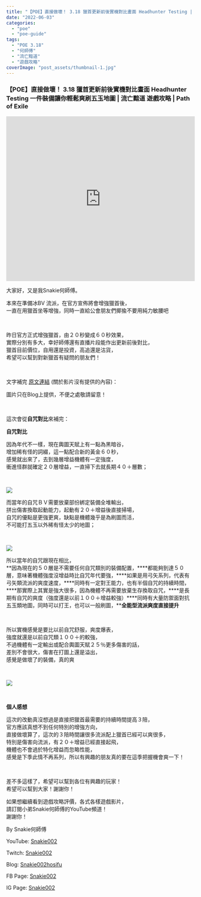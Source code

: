 ```yaml
---
title: "【POE】直接做壞！ 3.18 獵首更新前後實機對比畫面 Headhunter Testing | 一件裝備讓你輕鬆爽刷五玉地圖 | 流亡黯道 遊戲攻略 | Path of Exile"
date: "2022-06-03"
categories: 
  - "poe"
  - "poe-guide"
tags: 
  - "POE 3.18"
  - "何師傅"
  - "流亡黯道"
  - "遊戲攻略"
coverImage: "post_assets/thumbnail-1.jpg"
---
```


### 【POE】直接做壞！ 3.18 獵首更新前後實機對比畫面 Headhunter Testing 一件裝備讓你輕鬆爽刷五玉地圖 | 流亡黯道 遊戲攻略 | Path of Exile

  
<iframe width="100%" height="440"src="https://www.youtube.com/embed/Mtbmh9iD2II"
  title="YouTube video player" frameborder="0" allow="accelerometer; autoplay;
  clipboard-write; encrypted-media; gyroscope; picture-in-picture; web-share"
  referrerpolicy="strict-origin-when-cross-origin" allowfullscreen></iframe>


大家好，又是我Snakie何師傅。  

  
本來在準備冰BV 流派，在官方宣佈將會增強獵首後，  
一直在用獵首坐等增強，同時一直給公會朋友們揶揄不要用純力敏腰吧  

  
   

  
昨日官方正式增強獵首，由２０秒變成６０秒效果，  
實際分別有多大，幸好師傅還有直播片段能作出更新前後對比，  
獵首目前價位，自用還是投資，高追還是沽貨，  
希望可以幫到對新獵首有疑問的朋友們！  

  
   

  
文字補完 [原文連結](https://snakie002hosifu.blog/3-18-hh/) (關於影片沒有提供的內容)：  

  
圖片只在Blog上提供，不便之處敬請留意！  

  
   

  
這次會從**自咒對比**來補完：  

  
**自咒對比**  

  
因為年代不一樣，現在輿圖天賦上有一點為黑暗谷，  
增加稀有怪的詞綴，這一點配合新的黃金６０秒，  
感覺就出來了，去到幾層增益機體有一定強度，  
衝進怪群就確定２０層增益，一直掃下去就長期４０＋層數；  

  
   

  
![](post_assets/1-1.png)  

  
  
而當年的自咒ＢＶ需要放棄部份綁定裝備全堆輸出，  
拼出傷害換取起動能力，起動有２０＋增益後直接掃場，  
自咒的優點是更強更爽，缺點是機體幾乎是為刷圖而活，  
不可能打五玉以外稀有怪太少的地圖；  

  
   

  
![](post_assets/2-1.png)  

  
  
所以當年的自咒跟現在相比，  
**因為現在的５０層是不需要任何自咒類別的裝備配置，****都能夠到達５０層，意味著機體強度沒增益時比自咒年代要強，****如果是用弓矢系列，代表有弓矢類流派的爽度速度，****同時有一定對王能力，也有半個自咒的持續時間，****那實際上其實是強大很多，因為機體不再需要放棄生存換取自咒，****是長期有自咒的爽度（強度還是以前１００＋增益較強）****同時有大量防禦面對抗五玉類地圖，同時可以打王，也可以一般刷圖，****全能型流派爽度直接提升**  

  
   

  
所以實機感覺是要比以前自咒舒服，爽度爆表，  
強度就還是以前自咒類１００＋的較強，  
不過機體有一定輸出或配合輿圖天賦２５％更多傷害的話，  
差別不會很大，傷害在打圖上還是溢出，  
感覺是做壞了的裝備，真的爽  

  
   

  
![](post_assets/3-1-1024x510.png)  

  
   

  
**個人感想**  

  
這次的改動真沒想過是直接把獵首最需要的持續時間提高３陪，  
官方應該真想不到任何特別的增強方向，  
直接做壞算了，這次的３陪時間讓很多流派配上獵首已經可以爽很多，  
特別是傷害向流派，有２０＋增益已經直接起飛，  
機體也不會過於特化增益而忽略性能，  
感覺是下季此情不再系列，所以有興趣的朋友真的要在這季把握機會爽一下！  

  
   

  
差不多這樣了，希望可以幫到各位有興趣的玩家！  
希望可以幫到大家！謝謝你！  

  
如果想繼續看到遊戲攻略評價，各式各樣遊戲影片，  
請訂閱小弟Snakie何師傅的YouTube頻道！  
謝謝你！  

  
By Snakie何師傅  

  
YouTube: [Snakie002](https://www.youtube.com/channel/UCDOMLG_RBSoqVHK3sIYJeLA)  

  
Twitch: [Snakie002](https://www.twitch.tv/snakie002/)  

  
Blog: [Snakie002hosifu](https://snakie002hosifu.blog/)  

  
FB Page: [Snakie002](https://www.facebook.com/Snakie002/)  

  
IG Page: [Snakie002](https://www.instagram.com/snakie002/)
